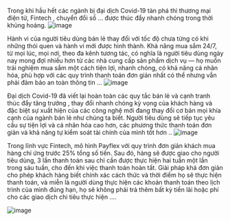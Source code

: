 Trong khi hầu hết các ngành bị đại dịch Covid-19 tàn phá thì thương mại điện tử, Fintech , chuyển đổi số … được thúc đẩy nhanh chóng trong thời khủng hoảng.
![image](https://user-images.githubusercontent.com/52438010/120571949-569f4c80-c445-11eb-968f-0383497d3cd5.png)


Hành vi của người tiêu dùng bán lẻ thay đổi với tốc độ chưa từng có khi những thói quen và hành vi mới được hình thành. Khả năng mua sắm 24/7, từ mọi lúc, mọi nơi, theo đa kênh tương tác, có nghĩa là người tiêu dùng ngày nay mong đợi nhiều hơn từ các nhà cung cấp sản phẩm dịch vụ — họ muốn trải nghiệm mua sắm một cách tiện lợi, nhanh chóng, có khả năng cá nhân hóa, phù hợp với các quy trình thanh toán đơn giản nhất có thể nhưng vẫn phải đảm bảo an toàn thông tin …
![image](https://user-images.githubusercontent.com/52438010/120571992-6d45a380-c445-11eb-94b5-5e96ac8aa57f.png)


Đại dịch Covid-19 đã viết lại hoàn toàn các quy tắc bán lẻ và cạnh tranh thúc đẩy tăng trưởng , thay đổi nhanh chóng kỳ vọng của khách hàng và đặc biệt sự xuất hiện của các công nghệ mới đang thay đổi cơ bản mọi khía cạnh của ngành bán lẻ như chúng ta biết.
Người tiêu dùng sẽ tiếp tục yêu cầu sự tiện lợi và cá nhân hóa cao hơn, các phương thức thanh toán đơn giản và khả năng tự kiểm soát tài chính của mình tốt hơn ..
![image](https://user-images.githubusercontent.com/52438010/120572019-79316580-c445-11eb-8dbf-6702b109c242.png)

Trong lĩnh vực Fintech, mô hình Payflex với quy trình đơn giản khách mua hàng chỉ ứng trước 25% tổng số tiền. Sau đó, hàng sẽ được giao cho người tiêu dùng, 3 lần thanh toán sau chỉ cần được thực hiện hai tuần một lần trong sáu tuần, cho đến khi việc thanh toán hoàn tất.
Giải pháp khá đơn giản cho phép khách hàng biết chính xác cách thức và thời điểm họ sẽ thực hiện thanh toán, và miễn là người dùng thực hiện các khoản thanh toán theo lịch trình của mình đúng hạn, họ sẽ không phải trả thêm bất kỳ tiền lãi hoặc phí cho các giao dịch chi tiêu thực hiện ….

![image](https://user-images.githubusercontent.com/52438010/120572044-83536400-c445-11eb-9528-82617291f4f9.png)
